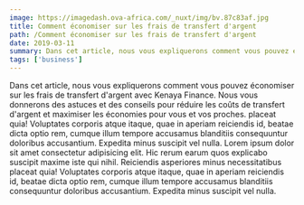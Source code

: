 ```yaml
---
image: https://imagedash.ova-africa.com/_nuxt/img/bv.87c83af.jpg
title: Comment économiser sur les frais de transfert d'argent
path: /Comment économiser sur les frais de transfert d'argent
date: 2019-03-11
summary: Dans cet article, nous vous expliquerons comment vous pouvez économiser sur les frais de transfert d'argent avec Kenaya Finance. Nous vous donnerons des astuces et des conseils pour réduire les coûts de transfert d'argent et maximiser les économies pour vous et vos proches.
tags: ['business']
---
```


Dans cet article, nous vous expliquerons comment vous pouvez économiser sur les frais de transfert d'argent avec Kenaya Finance. Nous vous donnerons des astuces et des conseils pour réduire les coûts de transfert d'argent et maximiser les économies pour vous et vos proches. placeat quia! Voluptates corporis atque itaque, quae in aperiam reiciendis id, beatae dicta optio rem, cumque illum tempore accusamus blanditiis consequuntur doloribus accusantium. Expedita minus suscipit vel nulla. Lorem ipsum dolor sit amet consectetur adipisicing elit. Hic rerum earum quos explicabo suscipit maxime iste qui nihil. Reiciendis asperiores minus necessitatibus placeat quia! Voluptates corporis atque itaque, quae in aperiam reiciendis id, beatae dicta optio rem, cumque illum tempore accusamus blanditiis consequuntur doloribus accusantium. Expedita minus suscipit vel nulla.
